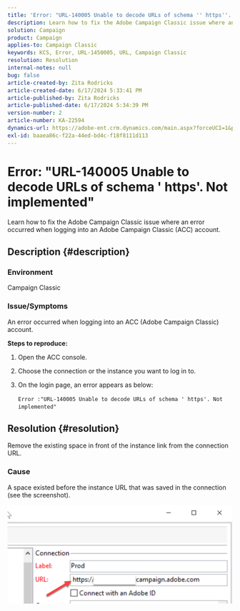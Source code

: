 ```yaml
---
title: 'Error: "URL-140005 Unable to decode URLs of schema '' https''. Not implemented"'
description: Learn how to fix the Adobe Campaign Classic issue where an error occurred when logging into an Adobe Campaign Classic (ACC) account.
solution: Campaign
product: Campaign
applies-to: Campaign Classic
keywords: KCS, Error, URL-1450005, URL, Campaign Classic
resolution: Resolution
internal-notes: null
bug: false
article-created-by: Zita Rodricks
article-created-date: 6/17/2024 5:33:41 PM
article-published-by: Zita Rodricks
article-published-date: 6/17/2024 5:34:39 PM
version-number: 2
article-number: KA-22594
dynamics-url: https://adobe-ent.crm.dynamics.com/main.aspx?forceUCI=1&pagetype=entityrecord&etn=knowledgearticle&id=7979cab7-cf2c-ef11-840a-002248084fbb
exl-id: baaea86c-f22a-44ed-bd4c-f18f8111d113
---
```

# Error: "URL-140005 Unable to decode URLs of schema ' https'. Not implemented"


Learn how to fix the Adobe Campaign Classic issue where an error occurred when logging into an Adobe Campaign Classic (ACC) account.

## Description {#description}


### <b>Environment</b>

Campaign Classic



### <b>Issue/Symptoms</b>

An error occurred when logging into an ACC (Adobe Campaign Classic) account.



<b>Steps to reproduce:</b>

1. Open the ACC console.


2. Choose the connection or the instance you want to log in to.


3. On the login page, an error appears as below:

    `Error :"URL-140005 Unable to decode URLs of schema ' https'. Not implemented"`



## Resolution {#resolution}


Remove the existing space in front of the instance link from the connection URL.

### <b>Cause</b>

A space existed before the instance URL that was saved in the connection (see the screenshot).

![](assets/9ee7e7a5-fc34-ee11-bdf4-6045bd006c82.png)
